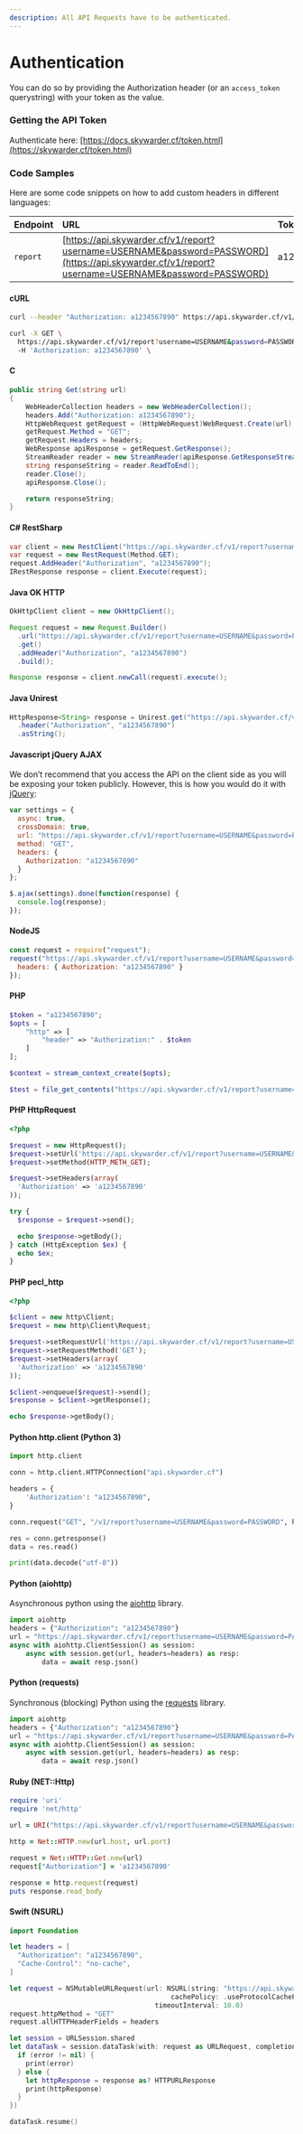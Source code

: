 ```yaml
---
description: All API Requests have to be authenticated.
---
```


# Authentication

You can do so by providing the Authorization header \(or an `access_token` querystring\) with your token as the value.

### Getting the API Token

Authenticate here: [https://docs.skywarder.cf/token.html](https://skywarder.cf/token.html)

### Code Samples

Here are some code snippets on how to add custom headers in different languages:

| Endpoint | URL | Token |
| :--- | :--- | :--- |
| `report` | [https://api.skywarder.cf/v1/report?username=USERNAME&password=PASSWORD](https://api.skywarder.cf/v1/report?username=USERNAME&password=PASSWORD) | a1234567890 |

#### cURL

```bash
curl --header "Authorization: a1234567890" https://api.skywarder.cf/v1/report?username=USERNAME&password=PASSWORD
```

```bash
curl -X GET \
  https://api.skywarder.cf/v1/report?username=USERNAME&password=PASSWORD \
  -H 'Authorization: a1234567890' \
```

#### C

```csharp
public string Get(string url)
{
    WebHeaderCollection headers = new WebHeaderCollection();
    headers.Add("Authorization: a1234567890");
    HttpWebRequest getRequest = (HttpWebRequest)WebRequest.Create(url);
    getRequest.Method = "GET";
    getRequest.Headers = headers;
    WebResponse apiResponse = getRequest.GetResponse();
    StreamReader reader = new StreamReader(apiResponse.GetResponseStream(), Encoding.UTF8);
    string responseString = reader.ReadToEnd();
    reader.Close();
    apiResponse.Close();

    return responseString;
}
```

#### C\# RestSharp

```csharp
var client = new RestClient("https://api.skywarder.cf/v1/report?username=USERNAME&password=PASSWORD");
var request = new RestRequest(Method.GET);
request.AddHeader("Authorization", "a1234567890");
IRestResponse response = client.Execute(request);
```

#### Java OK HTTP

```java
OkHttpClient client = new OkHttpClient();

Request request = new Request.Builder()
  .url("https://api.skywarder.cf/v1/report?username=USERNAME&password=PASSWORD")
  .get()
  .addHeader("Authorization", "a1234567890")
  .build();

Response response = client.newCall(request).execute();
```

#### Java Unirest

```java
HttpResponse<String> response = Unirest.get("https://api.skywarder.cf/v1/report?username=USERNAME&password=PASSWORD")
  .header("Authorization", "a1234567890")
  .asString();
```

#### Javascript jQuery AJAX

We don’t recommend that you access the API on the client side as you will be exposing your token publicly. However, this is how you would do it with [jQuery](https://api.jquery.com):

```javascript
var settings = {
  async: true,
  crossDomain: true,
  url: "https://api.skywarder.cf/v1/report?username=USERNAME&password=PASSWORD",
  method: "GET",
  headers: {
    Authorization: "a1234567890"
  }
};

$.ajax(settings).done(function(response) {
  console.log(response);
});
```

#### NodeJS

```javascript
const request = require("request");
request("https://api.skywarder.cf/v1/report?username=USERNAME&password=PASSWORD", {
  headers: { Authorization: "a1234567890" }
});
```

#### PHP

```php
$token = "a1234567890";
$opts = [
    "http" => [
        "header" => "Authorization:" . $token
    ]
];

$context = stream_context_create($opts);

$test = file_get_contents("https://api.skywarder.cf/v1/report?username=USERNAME&password=PASSWORD", true, $context);
```

#### PHP HttpRequest

```php
<?php

$request = new HttpRequest();
$request->setUrl('https://api.skywarder.cf/v1/report?username=USERNAME&password=PASSWORD');
$request->setMethod(HTTP_METH_GET);

$request->setHeaders(array(
  'Authorization' => 'a1234567890'
));

try {
  $response = $request->send();

  echo $response->getBody();
} catch (HttpException $ex) {
  echo $ex;
}
```

#### PHP pecl\_http

```php
<?php

$client = new http\Client;
$request = new http\Client\Request;

$request->setRequestUrl('https://api.skywarder.cf/v1/report?username=USERNAME&password=PASSWORD');
$request->setRequestMethod('GET');
$request->setHeaders(array(
  'Authorization' => 'a1234567890'
));

$client->enqueue($request)->send();
$response = $client->getResponse();

echo $response->getBody();
```

#### Python http.client \(Python 3\)

```python
import http.client

conn = http.client.HTTPConnection("api.skywarder.cf")

headers = {
    'Authorization': "a1234567890",
}

conn.request("GET", "/v1/report?username=USERNAME&password=PASSWORD", headers=headers)

res = conn.getresponse()
data = res.read()

print(data.decode("utf-8"))
```

#### Python \(aiohttp\)

Asynchronous python using the [aiohttp](https://aiohttp.readthedocs.io/) library.

```python
import aiohttp
headers = {"Authorization": "a1234567890"}
url = "https://api.skywarder.cf/v1/report?username=USERNAME&password=PASSWORD"
async with aiohttp.ClientSession() as session:
    async with session.get(url, headers=headers) as resp:
        data = await resp.json()
```

#### Python \(requests\)

Synchronous \(blocking\) Python using the [requests](https://docs.python-requests.org/) library.

```python
import aiohttp
headers = {"Authorization": "a1234567890"}
url = "https://api.skywarder.cf/v1/report?username=USERNAME&password=PASSWORD"
async with aiohttp.ClientSession() as session:
    async with session.get(url, headers=headers) as resp:
        data = await resp.json()
```

#### Ruby \(NET::Http\)

```ruby
require 'uri'
require 'net/http'

url = URI("https://api.skywarder.cf/v1/report?username=USERNAME&password=PASSWORD")

http = Net::HTTP.new(url.host, url.port)

request = Net::HTTP::Get.new(url)
request["Authorization"] = 'a1234567890'

response = http.request(request)
puts response.read_body
```

#### Swift \(NSURL\)

```swift
import Foundation

let headers = [
  "Authorization": "a1234567890",
  "Cache-Control": "no-cache",
]

let request = NSMutableURLRequest(url: NSURL(string: "https://api.skywarder.cf/v1/report?username=USERNAME&password=PASSWORD")! as URL,
                                        cachePolicy: .useProtocolCachePolicy,
                                    timeoutInterval: 10.0)
request.httpMethod = "GET"
request.allHTTPHeaderFields = headers

let session = URLSession.shared
let dataTask = session.dataTask(with: request as URLRequest, completionHandler: { (data, response, error) -> Void in
  if (error != nil) {
    print(error)
  } else {
    let httpResponse = response as? HTTPURLResponse
    print(httpResponse)
  }
})

dataTask.resume()
```

